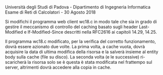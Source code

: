 Università degli Studi di Padova - Dipartimento di Ingegneria Informatica
Esame di Reti di Calcolatori - 30 Agosto 2018

Si modifichi il programma web client wc18.c in modo tale che sia in grado di gestire il meccanismo di controllo
del caching basato sugli header Last-Modified e If-Modified-Since descritti nella RFC2616 ai capitoli 14.29,
14.25.

Il programma wc18.c modificato, per la verifica del corretto funzionamento, dovrà essere azionato due volte. La
prima volta, a cache vuota, dovrà acquisire la data di ultima modifica della risorsa e la salverà insieme al entity
body sulla cache (file su disco).
La seconda volta (e le successive) ri-scaricherà la risorsa solo se è questa è stata modificata nel frattempo sul
server, altrimenti dovrà accedere alla copia in cache.
